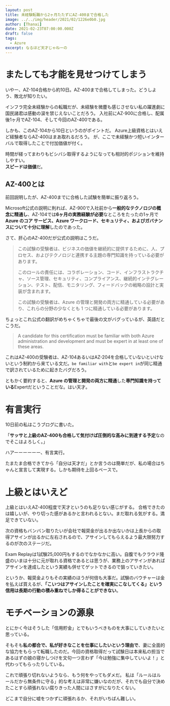 ```yaml
---
layout: post
title: 未経験転職から2ヶ月たたずにAZ-400まで合格した
image: ../../img/header/2021/02/1226e0b0.jpg
author: [Thanai]
date: 2021-02-23T07:00:00.000Z
draft: false
tags:
  - Azure
excerpt: なるほど天才じゃねーの
---
```


# またしても才能を見せつけてしまう

いやー、AZ-104合格から約10日。AZ-400まで合格してしまった。どうしよう、敗北が知りたい。

インフラ完全未経験からの転職だが、未経験を微塵も感じさせない私の躍進劇に国民諸君は感動の涙を禁じえないことだろう。
入社前にAZ-900に合格し、配属後1ヶ月でAZ-104、そして今回のAZ-400である。

しかも、このAZ-104から10日というのがポイントだ。
Azure上級資格とはいえど経験者ならAZ-400はまあ取れるだろう。
が、ここで未経験かつ短いインターバルで取得したことで付加価値が付く。

時間が経ってまわりもビシバシ取得するようになっても相対的ポジションを維持しやすい。  
**スピードは価値**だ。

## AZ-400とは

前回説明したが、AZ-400までに合格した試験を簡単に振り返ろう。

Microsoft公式の説明に則れば、AZ-900で入社前から**一般的なテクノロジの概念に精通し**、AZ-104では**6ヶ月の実務経験が必要**なところをたったの1ヶ月で**Azure のコア サービス、Azure ワークロード、セキュリティ、およびガバナンスについて十分に理解**したのであった。

さて、肝心のAZ-400だが公式の説明はこうだ。

> この試験の受験者は、ビジネスの価値を継続的に提供するために、人、プロセス、およびテクノロジと連携する主題の専門知識を持っている必要があります。
>
> このロールの責任には、コラボレーション、コード、インフラストラクチャ、ソース管理、セキュリティ、コンプライアンス、継続的インテグレーション、テスト、配信、モニタリング、フィードバックの戦略の設計と実装が含まれます。
>
> この試験の受験者は、Azure の管理と開発の両方に精通している必要があり、これらの分野の少なくとも 1 つに精通している必要があります。

ちょっとこれ公式の翻訳がめちゃくちゃで最後の文がバグっているが、英語だとこうだ。

> A candidate for this certification must be familiar with both Azure administration and development and must be expert in at least one of these areas.

これはAZ-400の受験者は、AZ-104あるいはAZ-204を合格していないといけないという制約から来ている文だ。`be familiar with`と`be expert in`が同じ精通で訳されているために起きたバグだろう。

ともかく要約すると、**Azure の管理と開発の両方に精通**した**専門知識を持っている**Expertだということだな。はい天才。

# 有言実行

10日前の私はこうブログに書いた。

「**サッサと上級のAZ-400も合格して気付けば圧倒的な高みに到達する予定**なのでそこはよろしく。」

ハアーーーーーー、有言実行。

たまたま合格できてから「自分は天才だ」とか言うのは簡単だが、私の場合はちゃんと宣言して実現する。しかも期待を上回るペースで。

# 上級とはいえど

上級とはいえAZ-400程度で天才というのも足りない感じがする。
合格できたのは嬉しいが、やり切った感があるかと言われるとない。まだ取れる気がする。満足できていない。

次の資格もバンバン取りたいが会社で報奨金が出るか出ないかは上長からの取得アサインが出るかに左右されるので、アサインしてもらえるよう最大限努力するのが次のステージだ。

Exam Replayは1試験25,000円もするのでなかなかに高い。自腹でもクラウド隆盛のいまは十分に元が取れる資格であるとは思うが、業務上のアサインがあればアサインを達成したという実績も併せてゲットできるので狙っていきたい。

というか、報奨金よりもその実績のほうが何倍も大事だ。試験のバウチャーは金を払えば買えるが、**「こいつはアサインしたことを確実にこなしてくる」という信用は長期の行動の積み重ねでしか得ることができない**。

# モチベーションの源泉

とにかく今はそうした「信用貯金」とでもいうべきものを大事にしていきたいと思っている。

そもそも**私の都合で、私が好きなことを仕事にしたいという理由で**、妻に全面的な協力をもらって転職したのだ。今回の資格取得だって試験日は本来私の担当であるはずの娘の寝かしつけを文句一つ言わず「今は勉強に集中していいよ！」と代わってもらったりしている。

これで頑張り切れないようなら、もう何をやってもダメだ。
私は「ルールはルールだから無条件に守る」的な考えは非常に嫌いなのだが、それでも自分で決めたことすら頑張れない腐りきった人間にはさすがになりたくない。

どこまで自分に嘘をつかずに頑張れるか、それがいちばん難しい。
